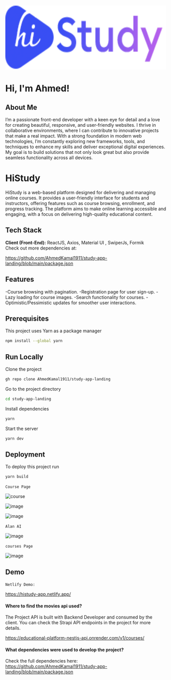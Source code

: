 <p align="center">
    <img  src="https://github.com/AhmedKamal1911/study-app-landing/blob/main/src/assets/images/logo.png" height="200"/>
</p>



# Hi, I'm Ahmed! 


##  About Me

I’m a passionate front-end developer with a keen eye for detail and a love for creating beautiful, responsive, and user-friendly websites. I thrive in collaborative environments, where I can contribute to innovative projects that make a real impact. With a strong foundation in modern web technologies, I’m constantly exploring new frameworks, tools, and techniques to enhance my skills and deliver exceptional digital experiences. My goal is to build solutions that not only look great but also provide seamless functionality across all devices.


# HiStudy

HiStudy is a web-based platform designed for delivering and managing online courses. It provides a user-friendly interface for students and instructors, offering features such as course browsing, enrollment, and progress tracking. The platform aims to make online learning accessible and engaging, with a focus on delivering high-quality educational content.


## Tech Stack

**Client (Front-End):** ReactJS, Axios, Material UI , SwiperJs, Formik  
Check out more dependencies at: 

https://github.com/AhmedKamal1911/study-app-landing/blob/main/package.json


## Features

-Course browsing with pagination.
-Registration page for user sign-up.
-Lazy loading for course images.
-Search functionality for courses.
-Optimistic/Pessimistic updates for smoother user interactions.


## Prerequisites
This project uses Yarn as a package manager
```bash
npm install --global yarn
```
## Run Locally

Clone the project

```bash
gh repo clone AhmedKamal1911/study-app-landing
```

Go to the project directory

```bash
cd study-app-landing
```

Install dependencies

```bash
yarn
```

Start the server

```bash
yarn dev
```


## Deployment

To deploy this project run

```bash
yarn build
```
`Course Page`

![course](https://github.com/user-attachments/assets/e11de8aa-1e84-431d-8c0b-6f95dbf61e79)

![image](https://github.com/user-attachments/assets/fd77bd1c-00d2-48ea-8fb2-03a09b125450)

![image](https://github.com/user-attachments/assets/9b6eced3-35bb-41e5-a3c6-7854629ff706)

`Alan AI`

![image](https://github.com/user-attachments/assets/7a340200-e507-4d15-8c12-a9aaa12ad26a)

`courses Page`

![image](https://github.com/user-attachments/assets/c9830976-cde7-47a8-bc03-c4e7df815eb8)


## Demo

`Netlify Demo:`

https://histudy-app.netlify.app/

#### Where to find the movies api used?

The Project API is built with Backend Developer and consumed by the client. You can check the Strapi API endpoints in the project for more details.

https://educational-platform-nestjs-api.onrender.com/v1/courses/

#### What dependencies were used to develop the project?

Check the full dependencies here: 
https://github.com/AhmedKamal1911/study-app-landing/blob/main/package.json


